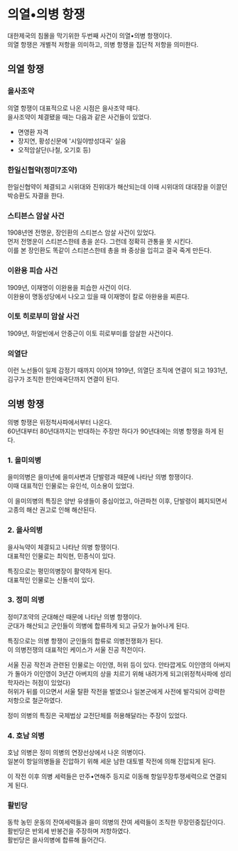 # **의열•의병 항쟁**

대한제국의 침몰을 막기위한 두번째 사건이 의열•의병 항쟁이다.  
의열 항쟁은 개별적 저항을 의미하고, 의병 항쟁을 집단적 저항을 의미한다.

## **의열 항쟁**

### **을사조약**

의열 항쟁이 대표적으로 나온 시점은 을사조약 때다.  
을사조약이 체결됐을 때는 다음과 같은 사건들이 있었다.

- 면영환 자격
- 장지연, 황성신문에 '시일야방성대곡' 실음
- 오적암살단(나철, 오기호 등)

### **한일신협약(정미7조약)**

한일신협약이 체결되고 시위대와 진위대가 해산되는데 이때 시위대의 대대장을 이끌던 박승환도 자결을 한다.

### **스티븐스 암살 사건**

1908년엔 전명운, 장인환의 스티븐스 암살 사건이 있었다.  
먼저 전명운이 스티븐스한테 총을 쏜다. 그런데 정확히 관통을 못 시킨다.  
이를 본 장인환도 똑같이 스티븐스한테 총을 쏴 중상을 입히고 결국 죽게 만든다.

### **이완용 피습 사건**

1909년, 이재명이 이완용을 피습한 사건이 이다.  
이완용이 명동성당에서 나오고 있을 때 이재명이 칼로 아완용을 찌른다.

### **이토 히로부미 암살 사건**

1909년, 하얼빈에서 안중근이 이토 히로부미를 암살한 사건이다.

### **의열단**

이런 노선들이 일제 감정기 때까지 이어져 1919년, 의열단 조직에 연결이 되고 1931년, 김구가 조직한 한인애국단까지 연결이 된다.

## **의병 항쟁**

의병 항쟁은 위정척사파에서부터 나온다.  
60년대부터 80년대까지는 반대하는 주장만 하다가 90년대에는 의병 항쟁을 하게 된다.

### **1. 을미의병**

을미의병은 을미년에 을미사변과 단발령과 때문에 나타난 의병 항쟁이다.  
이때 대표적인 인물로는 유인석, 이소용이 있었다.

이 을미의병의 특징은 양반 유생들이 중심이었고, 아관파천 이후, 단발령이 폐지되면서 고종의 해산 권고로 인해 해산된다.

### **2. 을사의병**

을사늑약이 체결되고 나타난 의병 항쟁이다.  
대표적인 인물로는 최익현, 민종식이 있다.

특징으로는 평민의병장이 활약하게 된다.  
대표적인 인물로는 신돌석이 있다.

### **3. 정미 의병**

정미7조약의 군대해산 때문에 나타난 의병 항쟁이다.  
군대가 해산되고 군인들이 의병에 합류하게 되고 규모가 늘어나게 된다.

특징으로는 의병 항쟁이 군인들의 합류로 의병전쟁화가 된다.  
이 의병전쟁의 대표적인 케이스가 서울 진공 작전이다.

서울 진공 작전과 관련된 인물로는 이인영, 허위 등이 있다.
안타깝게도 이인영의 아버지가 돌아가 이인영이 3년간 아버지의 상을 치르기 위해 내려가게 되고(위정척사파에 성리학자라는 허점이 있었다)  
허위가 뒤를 이으면서 서울 탈환 작전을 벌였으나 일본군에게 사전에 발각되어 강력한 저항으로 철군하였다.

정미 의병의 특징은 국제법상 교전단체를 허용해달라는 주장이 있었다.

### **4. 호남 의병**

호남 의병은 정미 의병의 연장선상에서 나온 의병이다.  
일본이 항일의병들을 진압하기 위해 세운 남한 대토벌 작전에 의해 진압되게 된다.

이 작전 이후 의병 세력들은 만주•연해주 등지로 이동해 항일무장투쟁세력으로 연결되게 된다.

### **활빈당**

동학 농민 운동의 잔여세력들과 을미 의병의 잔여 세력들이 조직한 무장민중집단이다.  
활빈당은 반외세 반봉건을 주장하며 저항하였다.  
활빈당은 을사의병에 합류해 들어간다.
